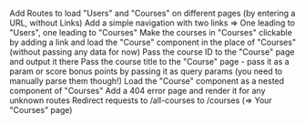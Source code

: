 Add Routes to load "Users" and "Courses" on different pages (by entering a URL, without Links)
Add a simple navigation with two links => One leading to "Users", one leading to "Courses"
Make the courses in "Courses" clickable by adding a link and load the "Course" component in the place of "Courses" (without passing any data for now)
Pass the course ID to the "Course" page and output it there
Pass the course title to the "Course" page - pass it as a param or score bonus points by passing it as query params (you need to manually parse them though!)
Load the "Course" component as a nested component of "Courses"
Add a 404 error page and render it for any unknown routes
Redirect requests to /all-courses to /courses (=> Your "Courses" page)